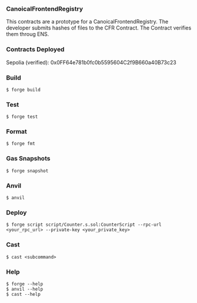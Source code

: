 ### CanoicalFrontendRegistry

This contracts are a prototype for a CanoicalFrontendRegistry. The developer submits hashes of files to the CFR Contract. The Contract verifies them throug ENS.

### Contracts Deployed

Sepolia (verified):
0x0FF64e781b0fc0b5595604C2f9B660a40B73c23

### Build

```shell
$ forge build
```

### Test

```shell
$ forge test
```

### Format

```shell
$ forge fmt
```

### Gas Snapshots

```shell
$ forge snapshot
```

### Anvil

```shell
$ anvil
```

### Deploy

```shell
$ forge script script/Counter.s.sol:CounterScript --rpc-url <your_rpc_url> --private-key <your_private_key>
```

### Cast

```shell
$ cast <subcommand>
```

### Help

```shell
$ forge --help
$ anvil --help
$ cast --help
```
